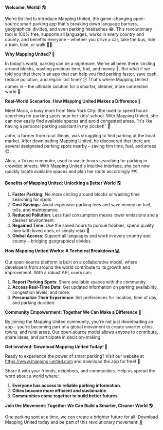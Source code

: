**Welcome, World! 🌎**

We're thrilled to introduce Mapping United, the game-changing open-source smart parking app that's breaking down language barriers, geographical divides, and even parking headaches 😂. This revolutionary tool is 100% free, supports all languages, works in every country and county, and benefits everyone – whether you drive a car, take the bus, ride a train, bike, or walk 🚶‍♀️.

**Why Mapping United? 🤔**

In today's world, parking can be a nightmare. We've all been there: circling around blocks, wasting precious time, fuel, and money 💸. But what if we told you that there's an app that can help you find parking faster, save cash, reduce pollution, and regain lost time? 🕒️ That's where Mapping United comes in – the ultimate solution for a smarter, cleaner, more connected world 🌈.

**Real-World Scenarios: How Mapping United Makes a Difference 🌟**

Meet Maria, a busy mom from New York City. She used to spend hours searching for parking spots near her kids' school. With Mapping United, she can now easily find available spaces and avoid congested areas. "It's like having a personal parking assistant in my pocket!" 📱

John, a farmer from rural Illinois, was struggling to find parking at the local market. After downloading Mapping United, he discovered that there are several designated parking spots nearby – saving him time, fuel, and stress 😊.

Akira, a Tokyo commuter, used to waste hours searching for parking in crowded streets. With Mapping United's intuitive interface, she can now quickly locate available spaces and plan her route accordingly 🗺️.

**Benefits of Mapping United: Unlocking a Better World 🌎**

1. **Faster Parking**: No more circling around blocks or wasting time searching for spots.
2. **Cost Savings**: Avoid expensive parking fees and save money on fuel, tolls, and maintenance.
3. **Reduced Pollution**: Less fuel consumption means lower emissions and a cleaner environment.
4. **Regained Time**: Use the saved hours to pursue hobbies, spend quality time with loved ones, or simply relax 🙏
5. **Global Access**: Support all languages and work in every country and county – bridging geographical divides.

**How Mapping United Works: A Technical Breakdown 💻**

Our open-source platform is built on a collaborative model, where developers from around the world contribute to its growth and improvement. With a robust API, users can:

1. **Report Parking Spots**: Share available spaces with the community.
2. **Access Real-Time Data**: Get updated information on parking availability, congestion levels, and more.
3. **Personalize Their Experience**: Set preferences for location, time of day, and parking duration.

**Community Empowerment: Together We Can Make a Difference 🌟**

By joining the Mapping United community, you're not just downloading an app – you're becoming part of a global movement to create smarter cities, towns, and rural areas. Our open-source model allows anyone to contribute, share ideas, and participate in decision-making.

**Get Involved: Download Mapping United Today! 🎉**

Ready to experience the power of smart parking? Visit our website at https://www.mapping-united.com and download the app for free! 📲

Share it with your friends, neighbors, and communities. Help us spread the word about a world where:

1. **Everyone has access to reliable parking information**.
2. **Cities become more efficient and sustainable**.
3. **Communities come together to build better futures**.

**Join the Movement: Together We Can Build a Smarter, Cleaner World 🌎**

One parking spot at a time, we can create a brighter future for all. Download Mapping United today and be part of this revolutionary movement! 💪
